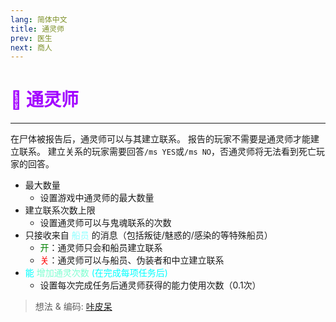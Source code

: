 ```yaml
---
lang: 简体中文
title: 通灵师
prev: 医生
next: 商人
---
```


# <font color=#a200ff>👻 <b>通灵师</b></font> <Badge text="Support" type="tip" vertical="middle"/>

***

在尸体被报告后，通灵师可以与其建立联系。 报告的玩家不需要是通灵师才能建立联系。 建立关系的玩家需要回答`/ms YES`或`/ms NO`，否通灵师将无法看到死亡玩家的回答。

- 最大数量
  - 设置游戏中通灵师的最大数量
- 建立联系次数上限
  - 设置通灵师可以与鬼魂联系的次数
- 只接收来自 <font color=#8cffff>船员</font> 的消息（包括叛徒/魅惑的/感染的等特殊船员）
  - <font color=green>开</font>：通灵师只会和船员建立联系
  - <font color=red>关</font>：通灵师可以与船员、伪装者和中立建立联系
- <font color=#00ffff>能</font> <font color=#7fffd2>增加通灵次数</font> <font color=#00ffff>(在完成每项任务后)</font>
  - 设置每次完成任务后通灵师获得的能力使用次数（0.1次）

> 想法 & 编码: [咔皮呆](https://github.com/KARPED1EM)
